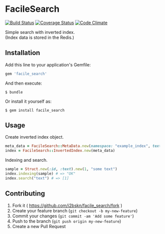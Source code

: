 # FacileSearch

[![Build Status](https://travis-ci.org/i2bskn/facile_search.svg?branch=master)](https://travis-ci.org/i2bskn/facile_search)
[![Coverage Status](https://coveralls.io/repos/i2bskn/facile_search/badge.svg)](https://coveralls.io/r/i2bskn/facile_search)
[![Code Climate](https://codeclimate.com/github/i2bskn/facile_search/badges/gpa.svg)](https://codeclimate.com/github/i2bskn/facile_search)

Simple search with inverted index.  
(Index data is stored in the Redis.)

## Installation

Add this line to your application's Gemfile:

```ruby
gem 'facile_search'
```

And then execute:

    $ bundle

Or install it yourself as:

    $ gem install facile_search

## Usage

Create inverted index object.

```ruby
meta_data = FacileSearch::MetaData.new(namespace: "example_index", text_field: "text", id_field: "id")
index = FacileSearch::InvertedIndex.new(meta_data)
```

Indexing and search.

```ruby
sample = Struct.new(:id, :text).new(1, "some text")
index.indexing(sample) # => "OK"
index.search("text") # => [1]
```

## Contributing

1. Fork it ( https://github.com/i2bskn/facile_search/fork )
2. Create your feature branch (`git checkout -b my-new-feature`)
3. Commit your changes (`git commit -am 'Add some feature'`)
4. Push to the branch (`git push origin my-new-feature`)
5. Create a new Pull Request

